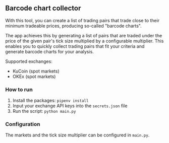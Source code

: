 ## Barcode chart collector

With this tool, you can create a list of trading pairs that trade close to their minimum tradeable prices, producing so-called "barcode charts".

The app achieves this by generating a list of pairs that are traded under the price of the given pair's tick size multiplied by a configurable multiplier. This enables you to quickly collect trading pairs that fit your criteria and generate barcode charts for your analysis.

Supported exchanges:

-   KuCoin (spot markets)
-   OKEx (spot markets)

### How to run

1. Install the packages: `pipenv install`
2. Input your exchange API keys into the `secrets.json` file
3. Run the script: `python main.py`

### Configuration

The markets and the tick size multiplier can be configured in `main.py`.
